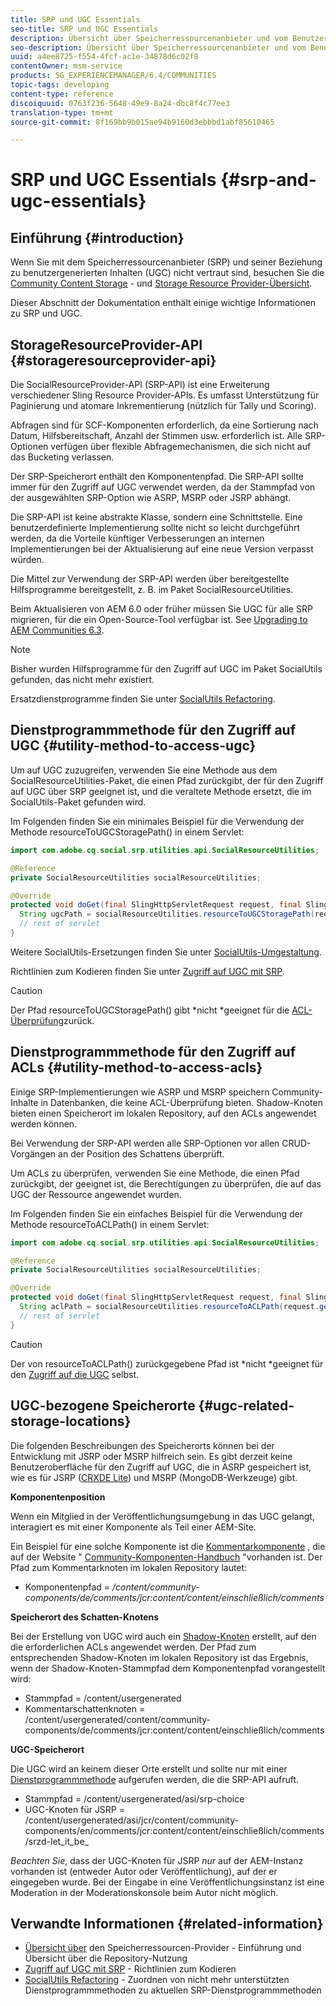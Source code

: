 ```yaml
---
title: SRP und UGC Essentials
seo-title: SRP und UGC Essentials
description: Übersicht über Speicherressourcenanbieter und vom Benutzer erstellte Inhalte
seo-description: Übersicht über Speicherressourcenanbieter und vom Benutzer erstellte Inhalte
uuid: a4ee8725-f554-4fcf-ac1e-34878d6c02f8
contentOwner: msm-service
products: SG_EXPERIENCEMANAGER/6.4/COMMUNITIES
topic-tags: developing
content-type: reference
discoiquuid: 0763f236-5648-49e9-8a24-dbc8f4c77ee3
translation-type: tm+mt
source-git-commit: 8f169bb9b015ae94b9160d3ebbbd1abf85610465

---
```



# SRP und UGC Essentials {#srp-and-ugc-essentials}

## Einführung {#introduction}

Wenn Sie mit dem Speicherressourcenanbieter (SRP) und seiner Beziehung zu benutzergenerierten Inhalten (UGC) nicht vertraut sind, besuchen Sie die [Community Content Storage](working-with-srp.md) - und [Storage Resource Provider-Übersicht](srp.md).

Dieser Abschnitt der Dokumentation enthält einige wichtige Informationen zu SRP und UGC.

## StorageResourceProvider-API {#storageresourceprovider-api}

Die SocialResourceProvider-API (SRP-API) ist eine Erweiterung verschiedener Sling Resource Provider-APIs. Es umfasst Unterstützung für Paginierung und atomare Inkrementierung (nützlich für Tally und Scoring).

Abfragen sind für SCF-Komponenten erforderlich, da eine Sortierung nach Datum, Hilfsbereitschaft, Anzahl der Stimmen usw. erforderlich ist. Alle SRP-Optionen verfügen über flexible Abfragemechanismen, die sich nicht auf das Bucketing verlassen.

Der SRP-Speicherort enthält den Komponentenpfad. Die SRP-API sollte immer für den Zugriff auf UGC verwendet werden, da der Stammpfad von der ausgewählten SRP-Option wie ASRP, MSRP oder JSRP abhängt.

Die SRP-API ist keine abstrakte Klasse, sondern eine Schnittstelle. Eine benutzerdefinierte Implementierung sollte nicht so leicht durchgeführt werden, da die Vorteile künftiger Verbesserungen an internen Implementierungen bei der Aktualisierung auf eine neue Version verpasst würden.

Die Mittel zur Verwendung der SRP-API werden über bereitgestellte Hilfsprogramme bereitgestellt, z. B. im Paket SocialResourceUtilities.

Beim Aktualisieren von AEM 6.0 oder früher müssen Sie UGC für alle SRP migrieren, für die ein Open-Source-Tool verfügbar ist. See [Upgrading to AEM Communities 6.3](upgrade.md).

>[!NOTE]
>
>Bisher wurden Hilfsprogramme für den Zugriff auf UGC im Paket SocialUtils gefunden, das nicht mehr existiert.
>
>Ersatzdienstprogramme finden Sie unter [SocialUtils Refactoring](socialutils.md).

## Dienstprogrammmethode für den Zugriff auf UGC {#utility-method-to-access-ugc}

Um auf UGC zuzugreifen, verwenden Sie eine Methode aus dem SocialResourceUtilities-Paket, die einen Pfad zurückgibt, der für den Zugriff auf UGC über SRP geeignet ist, und die veraltete Methode ersetzt, die im SocialUtils-Paket gefunden wird.

Im Folgenden finden Sie ein minimales Beispiel für die Verwendung der Methode resourceToUGCStoragePath() in einem Servlet:

```java
import com.adobe.cq.social.srp.utilities.api.SocialResourceUtilities;

@Reference
private SocialResourceUtilities socialResourceUtilities;

@Override
protected void doGet(final SlingHttpServletRequest request, final SlingHttpServletResponse response) throws ServletException, IOException {
  String ugcPath = socialResourceUtilities.resourceToUGCStoragePath(request.getResource());
  // rest of servlet
}
```

Weitere SocialUtils-Ersetzungen finden Sie unter [SocialUtils-Umgestaltung](socialutils.md).

Richtlinien zum Kodieren finden Sie unter [Zugriff auf UGC mit SRP](accessing-ugc-with-srp.md).

>[!CAUTION]
>
>Der Pfad resourceToUGCStoragePath() gibt *nicht *geeignet für die [ACL-Überprüfung](srp.md#for-access-control-acls)zurück.

## Dienstprogrammmethode für den Zugriff auf ACLs {#utility-method-to-access-acls}

Einige SRP-Implementierungen wie ASRP und MSRP speichern Community-Inhalte in Datenbanken, die keine ACL-Überprüfung bieten. Shadow-Knoten bieten einen Speicherort im lokalen Repository, auf den ACLs angewendet werden können.

Bei Verwendung der SRP-API werden alle SRP-Optionen vor allen CRUD-Vorgängen an der Position des Schattens überprüft.

Um ACLs zu überprüfen, verwenden Sie eine Methode, die einen Pfad zurückgibt, der geeignet ist, die Berechtigungen zu überprüfen, die auf das UGC der Ressource angewendet wurden.

Im Folgenden finden Sie ein einfaches Beispiel für die Verwendung der Methode resourceToACLPath() in einem Servlet:

```java
import com.adobe.cq.social.srp.utilities.api.SocialResourceUtilities;

@Reference
private SocialResourceUtilities socialResourceUtilities;

@Override
protected void doGet(final SlingHttpServletRequest request, final SlingHttpServletResponse response) throws ServletException, IOException {
  String aclPath = socialResourceUtilities.resourceToACLPath(request.getResource());
  // rest of servlet
}
```

>[!CAUTION]
>
>Der von resourceToACLPath() zurückgegebene Pfad ist *nicht *geeignet für den [Zugriff auf die UGC](#utility-method-to-access-acls) selbst.

## UGC-bezogene Speicherorte {#ugc-related-storage-locations}

Die folgenden Beschreibungen des Speicherorts können bei der Entwicklung mit JSRP oder MSRP hilfreich sein. Es gibt derzeit keine Benutzeroberfläche für den Zugriff auf UGC, die in ASRP gespeichert ist, wie es für JSRP ([CRXDE Lite](../../help/sites-developing/developing-with-crxde-lite.md)) und MSRP (MongoDB-Werkzeuge) gibt.

**Komponentenposition**

Wenn ein Mitglied in der Veröffentlichungsumgebung in das UGC gelangt, interagiert es mit einer Komponente als Teil einer AEM-Site.

Ein Beispiel für eine solche Komponente ist die [Kommentarkomponente](http://localhost:4502/content/community-components/en/comments.html) , die auf der Website &quot; [Community-Komponenten-Handbuch](components-guide.md) &quot;vorhanden ist. Der Pfad zum Kommentarknoten im lokalen Repository lautet:

* Komponentenpfad = */content/community-components/de/comments/jcr:content/content/einschließlich/comments*

**Speicherort des Schatten-Knotens**

Bei der Erstellung von UGC wird auch ein [Shadow-Knoten](srp.md#about-shadow-nodes-in-jcr) erstellt, auf den die erforderlichen ACLs angewendet werden. Der Pfad zum entsprechenden Shadow-Knoten im lokalen Repository ist das Ergebnis, wenn der Shadow-Knoten-Stammpfad dem Komponentenpfad vorangestellt wird:

* Stammpfad = /content/usergenerated
* Kommentarschattenknoten = /content/usergenerated/content/community-components/de/comments/jcr:content/content/einschließlich/comments

**UGC-Speicherort**

Die UGC wird an keinem dieser Orte erstellt und sollte nur mit einer [Dienstprogrammmethode](#utility-method-to-access-ugc) aufgerufen werden, die die SRP-API aufruft.

* Stammpfad = /content/usergenerated/asi/srp-choice
* UGC-Knoten für JSRP = /content/usergenerated/asi/jcr/content/community-components/en/comments/jcr:content/content/einschließlich/comments/srzd-let_it_be_

*Beachten Sie*, dass der UGC-Knoten für JSRP *nur* auf der AEM-Instanz vorhanden ist (entweder Autor oder Veröffentlichung), auf der er eingegeben wurde. Bei der Eingabe in eine Veröffentlichungsinstanz ist eine Moderation in der Moderationskonsole beim Autor nicht möglich.

## Verwandte Informationen {#related-information}

* [Übersicht über](srp.md) den Speicherressourcen-Provider - Einführung und Übersicht über die Repository-Nutzung
* [Zugriff auf UGC mit SRP](accessing-ugc-with-srp.md) - Richtlinien zum Kodieren
* [SocialUtils Refactoring](socialutils.md) - Zuordnen von nicht mehr unterstützten Dienstprogrammmethoden zu aktuellen SRP-Dienstprogrammmethoden

